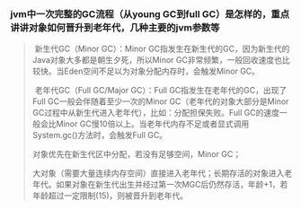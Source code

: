 ### jvm中一次完整的GC流程（从young GC到full GC）是怎样的，重点讲讲对象如何晋升到老年代，几种主要的jvm参数等

> ​	新生代GC（Minor GC）：Minor GC指发生在新生代的GC，因为新生代的Java对象大多都是朝生夕死，所以Minor GC非常频繁，一般回收速度也比较快。当Eden空间不足以为对象分配内存时，会触发Minor GC。
>
> ​	老年代GC（Full GC/Major GC）：Full GC指发生在老年代的GC，出现了Full GC一般会伴随着至少一次的Minor GC（老年代的对象大部分是Minor GC过程中从新生代进入老年代），比如：分配担保失败。Full GC的速度一般会比Minor GC慢10倍以上。当老年代内存不足或者显式调用System.gc()方法时，会触发Full GC。
>
> 对象优先在新生代区中分配，若没有足够空间，Minor GC； 
>
> 大对象（需要大量连续内存空间）直接进入老年代；长期存活的对象进入老年代。如果对象在新生代出生并经过第一次MGC后仍然存活，年龄+1，若年龄超过一定限制(15)，则被晋升到老年代。
